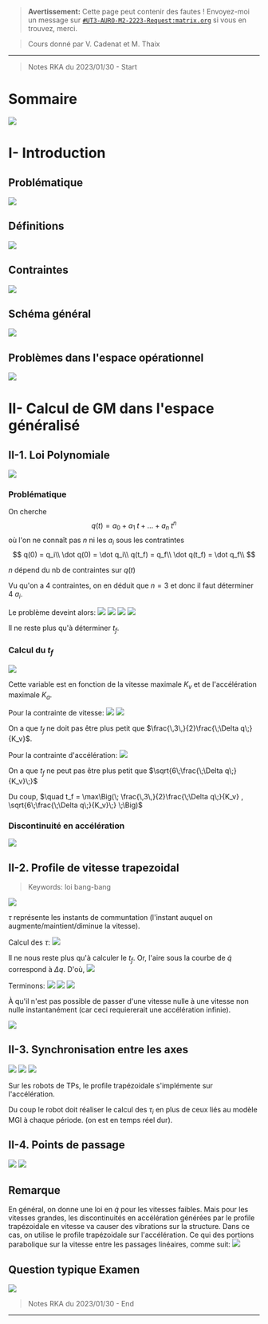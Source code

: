 
> **Avertissement:**
Cette page peut contenir des fautes ! Envoyez-moi un message sur [`#UT3-AURO-M2-2223-Request:matrix.org`](https://matrix.to/#/#UT3-AURO-M2-2223-Request:matrix.org) si vous en trouvez, merci.

> Cours donné par V. Cadenat et M. Thaix

---

> Notes RKA du 2023/01/30 - Start



# Sommaire

![](/assets/images/B3.RIA.CM.Slide-53.png)

# I- Introduction

## Problématique

![](/assets/images/B3.RIA.CM.Slide-54.png)

## Définitions

![](/assets/images/B3.RIA.CM.Slide-55.png)

## Contraintes

![](/assets/images/B3.RIA.CM.Slide-56.png)

## Schéma général

![](/assets/images/B3.RIA.CM.Slide-57.png)


## Problèmes dans l'espace opérationnel

![](/assets/images/B3.RIA.CM.Slide-58.png)

# II- Calcul de GM dans l'espace généralisé

## II-1. Loi Polynomiale

![](/assets/images/B3.RIA.CM.Slide-59.png)

### Problématique

On cherche
$$
q(t) = a_0 + a_1\;t + \dots + a_n\;t^n
$$
où l'on ne connaît pas $n$ ni les $a_i$
sous les contratintes
$$
q(0) = q_i\\
\dot q(0) = \dot q_i\\
q(t_f) = q_f\\
\dot q(t_f) = \dot q_f\\
$$

$n$ dépend du nb de contraintes sur $q(t)$

Vu qu'on a 4 contraintes, on en déduit que $n = 3$ et donc il faut déterminer 4 $a_i$.

Le problème deveint alors:
![](/assets/images/B3.RIA.CM.GM.BB20230130-01.png)
![](/assets/images/B3.RIA.CM.GM.BB20230130-02.png)
![](/assets/images/B3.RIA.CM.GM.BB20230130-03.png)
![](/assets/images/B3.RIA.CM.GM.BB20230130-04.png)

Il ne reste plus qu'à déterminer $t_f$.

### Calcul du $t_f$

![](/assets/images/B3.RIA.CM.Slide-60.png)

Cette variable est en fonction de la vitesse maximale $K_v$ et de l'accélération maximale $K_a$.

Pour la contrainte de vitesse:
![](/assets/images/B3.RIA.CM.GM.BB20230130-05.png)
![](/assets/images/B3.RIA.CM.GM.BB20230130-06.png)

On a que $t_f$ ne doit pas être plus petit que $\frac{\,3\,}{2}\frac{\;\Delta q\;}{K_v}$.

Pour la contrainte d'accélération:
![](/assets/images/B3.RIA.CM.GM.BB20230130-07.png)

On a que $t_f$ ne peut pas être plus petit que $\sqrt{6\;\frac{\;\Delta q\;}{K_v}\;}$

Du coup, $\quad t_f = \max\Big(\; \frac{\,3\,}{2}\frac{\;\Delta q\;}{K_v} , \sqrt{6\;\frac{\;\Delta q\;}{K_v}\;} \;\Big)$

### Discontinuité en accélération

![](/assets/images/B3.RIA.CM.Slide-61.png)

## II-2. Profile de vitesse trapezoidal

> Keywords: loi bang-bang

![](/assets/images/B3.RIA.CM.Slide-62.png)

$\tau$ représente les instants de communtation (l'instant auquel on augmente/maintient/diminue la vitesse).

Calcul des $\tau$:
![](/assets/images/B3.RIA.CM.GM.BB20230130-08.png)

Il ne nous reste plus qu'à calculer le $t_f$. Or, l'aire sous la courbe de $\dot q$ correspond à $\Delta q$. D'où,
![](/assets/images/B3.RIA.CM.GM.BB20230130-09.png)

Terminons:
![](/assets/images/B3.RIA.CM.GM.BB20230130-10.png)
![](/assets/images/B3.RIA.CM.GM.BB20230130-11.png)
![](/assets/images/B3.RIA.CM.GM.BB20230130-12.png)

À qu'il n'est pas possible de passer d'une vitesse nulle à une vitesse non nulle instantanément (car ceci requiererait une accélération infinie).

![](/assets/images/B3.RIA.CM.Slide-64.png)

## II-3. Synchronisation entre les axes

![](/assets/images/B3.RIA.CM.Slide-65.png)
![](/assets/images/B3.RIA.CM.Slide-66.png)
![](/assets/images/B3.RIA.CM.Slide-67.png)

Sur les robots de TPs, le profile trapézoidale s'implémente sur l'accélération.

Du coup le robot doit réaliser le calcul des $\tau_i$ en plus de ceux liés au modèle MGI à chaque période. (on est en temps réel dur).

## II-4. Points de passage

![](/assets/images/B3.RIA.CM.Slide-68.png)
![](/assets/images/B3.RIA.CM.GM.BB20230130-13.png)

## Remarque

En général, on donne une loi en $\dot q$ pour les vitesses faibles. Mais pour les vitesses grandes, les discontinuités en accélération générées par le profile trapézoidale en vitesse va causer des vibrations sur la structure. Dans ce cas, on utilise le profile trapézoidale sur l'accélération. Ce qui des portions parabolique sur la vitesse entre les passages linéaires, comme suit:
![](/assets/images/B3.RIA.CM.GM.BB20230130-14.png)

## Question typique Examen 

![](/assets/images/B3.RIA.CM.GM.BB20230130-15.png)



> Notes RKA du 2023/01/30 - End

---